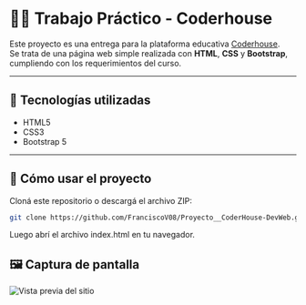 # 🧑‍💻 Trabajo Práctico - Coderhouse

Este proyecto es una entrega para la plataforma educativa [Coderhouse](https://www.coderhouse.com/).  
Se trata de una página web simple realizada con **HTML**, **CSS** y **Bootstrap**, cumpliendo con los requerimientos del curso.

---

## 📁 Tecnologías utilizadas

- HTML5  
- CSS3  
- Bootstrap 5

---

## 🚀 Cómo usar el proyecto

Cloná este repositorio o descargá el archivo ZIP:

```bash
git clone https://github.com/FranciscoV08/Proyecto__CoderHouse-DevWeb.git

```
Luego abrí el archivo index.html en tu navegador.

## 🖼️ Captura de pantalla

![Vista previa del sitio](muestra.png.png)
